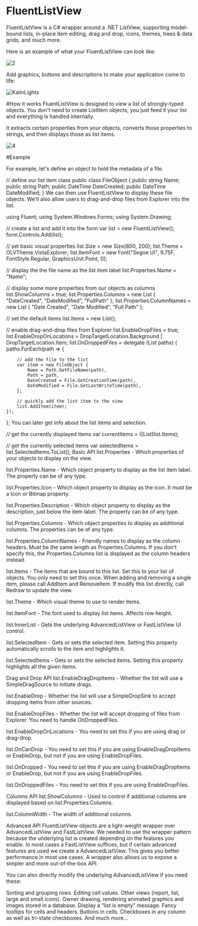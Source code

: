 
# FluentListView

FluentListView is a C# wrapper around a .NET ListView, supporting model-bound lists, in-place item editing, drag and drop, icons, themes, trees & data grids, and much more.

Here is an example of what your FluentListView can look like:

![2](https://user-images.githubusercontent.com/91251540/134485151-3892b2de-89b0-48e6-98a8-5b1fb529320b.png)

Add graphics, buttons and descriptions to make your application come to life:

![KalinLights](https://user-images.githubusercontent.com/91251540/134486204-36ccf918-a947-44b8-9b89-592d5666d2da.png)


#How it works
FluentListView is designed to view a list of strongly-typed objects. You don't need to create ListItem objects, you just feed it your list and everything is handled internally.

It extracts certain properties from your objects, converts those properties to strings, and then displays those as list items.

![4](https://user-images.githubusercontent.com/91251540/134485366-876ad14f-dc37-40be-a40a-2fa6f881afe2.png)

#Example

For example, let's define an object to hold the metadata of a file.

// define our list item class
public class FileObject {
	public string Name;
	public string Path;
	public DateTime DateCreated;
	public DateTime DateModified;
}
We can then use FluentListView to display these file objects. We'll also allow users to drag-and-drop files from Explorer into the list.

using Fluent;
using System.Windows.Forms;
using System.Drawing;


// create a list and add it into the form
var list = new FluentListView();
form.Controls.Add(list);


// set basic visual properties
list.Size = new Size(800, 200);
list.Theme = OLVTheme.VistaExplorer;
list.ItemFont = new Font("Segoe UI", 9.75F, FontStyle.Regular, GraphicsUnit.Point, 0);


// display the the file name as the list item label
list.Properties.Name = "Name";


// display some more properties from our objects as columns
list.ShowColumns = true;
list.Properties.Columns = new List<string>     { "DateCreated",  "DateModified",  "FullPath"  };
list.Properties.ColumnNames = new List<string> { "Date Created", "Date Modified", "Full Path" };


// set the default items
list.Items = new List<FileObject>();


// enable drag-and-drop files from Explorer
list.EnableDropFiles = true;
list.EnableDropOnLocations = DropTargetLocation.Background | DropTargetLocation.Item;
list.OnDroppedFiles = delegate (List<string> paths) {
	paths.ForEach(path => {
	
		// add the file to the list
		var item = new FileObject {
			Name = Path.GetFileName(path),
			Path = path,
			DateCreated = File.GetCreationTime(path),
			DateModified = File.GetLastWriteTime(path),
		};
		
		// quickly add the list item to the view
		list.AddItem(item);
	});
};
You can later get info about the list items and selection.

// get the currently displayed items
var currentItems = ((List<FileObject>)list.Items);

// get the currently selected items
var selectedItems = list.SelectedItems.ToList<FileObject>();
Basic API
list.Properties - Which properties of your objects to display on the view.

list.Properties.Name - Which object property to display as the list item label. The property can be of any type.

list.Properties.Icon - Which object property to display as the icon. It must be a Icon or Bitmap property.

list.Properties.Description - Which object property to display as the description, just below the item label. The property can be of any type.

list.Properties.Columns - Which object properties to display as additional columns. The properties can be of any type.

list.Properties.ColumnNames - Friendly names to display as the column headers. Must be the same length as Properties.Columns. If you don't specify this, the Properties.Columns list is displayed as the column headers instead.

list.Items - The items that are bound to this list. Set this to your list of objects. You only need to set this once. When adding and removing a single item, please call AddItem and RemoveItem. If modify this list directly, call Redraw to update the view.

list.Theme - Which visual theme to use to render items.

list.ItemFont - The font used to display list items. Affects row height.

list.InnerList - Gets the underlying AdvancedListView or FastListView UI control.

list.SelectedItem - Gets or sets the selected item. Setting this property automatically scrolls to the item and highlights it.

list.SelectedItems - Gets or sets the selected items. Setting this property highlights all the given items.

Drag and Drop API
list.EnableDragDropItems - Whether the list will use a SimpleDragSource to initiate drags.

list.EnableDrop - Whether the list will use a SimpleDropSink to accept dropping items from other sources.

list.EnableDropFiles - Whether the list will accept dropping of files from Explorer. You need to handle OnDroppedFiles.

list.EnableDropOnLocations - You need to set this if you are using drag or drag-drop.

list.OnCanDrop - You need to set this if you are using EnableDragDropItems or EnableDrop, but not if you are using EnableDropFiles.

list.OnDropped - You need to set this if you are using EnableDragDropItems or EnableDrop, but not if you are using EnableDropFiles.

list.OnDroppedFiles - You need to set this if you are using EnableDropFiles.

Columns API
list.ShowColumns - Used to control if additional columns are displayed based on list.Properties.Columns.

list.ColumnWidth - The width of additional columns.

Advanced API
FluentListView objects are a light-weight wrapper over AdvancedListView and FastListView. We needed to use the wrapper pattern because the underlying list is created depending on the features you enable. In most cases a FastListView suffices, but if certain advanced features are used we create a AdvancedListView. This gives you better performance in most use cases. A wrapper also allows us to expose a simpler and more out-of-the-box API.

You can also directly modify the underlying AdvancedListView if you need these:

Sorting and grouping rows.
Editing cell values.
Other views (report, list, large and small icons).
Owner drawing, rendering animated graphics and images stored in a database.
Display a “list is empty” message.
Fancy tooltips for cells and headers.
Buttons in cells.
Checkboxes in any column as well as tri-state checkboxes.
And much more...
